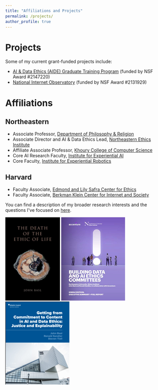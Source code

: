 ```yaml
---
title: "Affiliations and Projects"
permalink: /projects/
author_profile: true
---
```

# Projects
Some of my current grant-funded projects include:
- [AI & Data Ethics (AIDE) Graduate Training Program](https://cssh.northeastern.edu/ethics/summer-grad-training-program/) (funded by NSF Award #2147220)
- [National Internet Observatory](https://nationalinternetobservatory.org/) (funded by NSF Award #2131929)


# Affiliations
## Northeastern
- Associate Professor, [Department of Philosophy & Religion](https://cssh.northeastern.edu/philosophy/)
- Associate Director and AI & Data Ethics Lead, [Northeastern Ethics Institute](https://cssh.northeastern.edu/ethics/)
- Affiliate Associate Professor, [Khoury College of Computer Science](https://www.khoury.northeastern.edu/)
- Core AI Research Faculty, [Institute for Experiential AI](https://ai.northeastern.edu/)
- Core Faculty, [Institute for Experiential Robotics](https://robotics.northeastern.edu/)

## Harvard
- Faculty Associate, [Edmond and Lily Safra Center for Ethics](https://ethics.harvard.edu/)
- Faculty Associate, [Berkman Klein Center for Internet and Society](https://cyber.harvard.edu/)



You can find a description of my broader research interests and the questions I've focused on [here](/research/).  

[<img src='/images/deathlife.png'>](https://www.amazon.com/Death-Ethic-Life-John-Basl/dp/0190923873) [<img src='/images/committees.png'>](/files/ethicscommittees.pdf) [<img src='/images/committmenttocontent.png'>](/files/operationalization.pdf)
 
<!---Something about NIO and a link here--->
